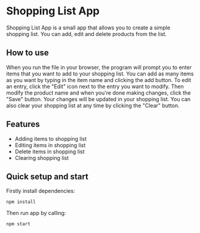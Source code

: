 # Shopping List App

Shopping List App is a small app that allows you to create a simple shopping list. You can add, edit and delete products from the list.

## How to use

When you run the file in your browser, the program will prompt you to enter items that you want to add to your shopping list. You can add as many items as you want by typing in the item name and clicking the add button.
To edit an entry, click the "Edit" icon next to the entry you want to modify. Then modify the product name and when you're done making changes, click the "Save" button. Your changes will be updated in your shopping list. You can also clear your shopping list at any time by clicking the "Clear" button.

## Features

* Adding items to shopping list
* Editing items in shopping list
* Delete items in shopping list
* Clearing shopping list

## Quick setup and start

Firstly install dependencies:

```shell
npm install
```

Then run app by calling:
 
```shell
npm start
```
